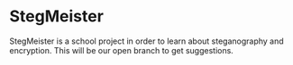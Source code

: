 # StegMeister
StegMeister is a school project in order to learn about steganography and encryption. This will be our open branch to get suggestions.
